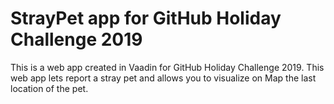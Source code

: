 
# StrayPet app for GitHub Holiday Challenge 2019

This is a web app created in Vaadin for GitHub Holiday Challenge 2019. This web app lets report a stray pet and allows you to visualize on Map the last location of the pet.

